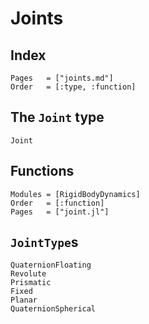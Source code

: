 # Joints

## Index

```@index
Pages   = ["joints.md"]
Order   = [:type, :function]
```

## The `Joint` type

```@docs
Joint
```

## Functions

```@autodocs
Modules = [RigidBodyDynamics]
Order   = [:function]
Pages   = ["joint.jl"]
```

## `JointType`s

```@docs
QuaternionFloating
Revolute
Prismatic
Fixed
Planar
QuaternionSpherical
```
